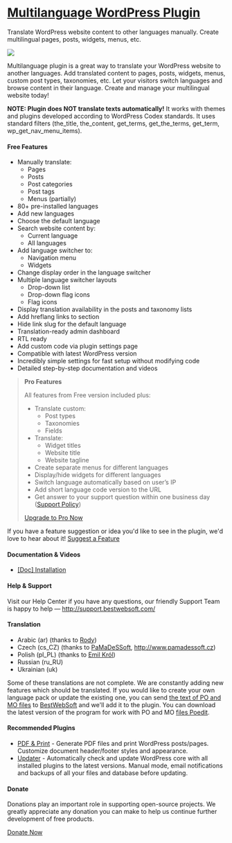 <a href="http://bestwebsoft.com/products/multilanguage/" target=_blank>Multilanguage WordPress Plugin</a>
========================

Translate WordPress website content to other languages manually. Create multilingual pages, posts, widgets, menus, etc.

<img src="http://bestwebsoft.com/wp-content/uploads/2014/10/multilanguage-banner-website.jpg" />

<p>Multilanguage plugin is a great way to translate your WordPress website to another languages. Add translated content to pages, posts, widgets, menus, custom post types, taxonomies, etc. Let your visitors switch languages and browse content in their language. Create and manage your multilingual website today!</p>

<p><strong>NOTE: Plugin does NOT translate texts automatically!</strong> It works with themes and plugins developed according to WordPress Codex standards. It uses standard filters (the_title, the_content, get_terms, get_the_terms, get_term, wp_get_nav_menu_items).</p>


<div class='video'></div>


<h4>Free Features</h4>

<ul>
<li>Manually translate:

<ul>
<li>Pages</li>
<li>Posts</li>
<li>Post categories</li>
<li>Post tags</li>
<li>Menus (partially)</li>
</ul></li>
<li>80+ pre-installed languages</li>
<li>Add new languages</li>
<li>Choose the default language</li>
<li>Search website content by:

<ul>
<li>Current language</li>
<li>All languages</li>
</ul></li>
<li>Add language switcher to:

<ul>
<li>Navigation menu</li>
<li>Widgets</li>
</ul></li>
<li>Change display order in the language switcher</li>
<li>Multiple language switcher layouts

<ul>
<li>Drop-down list</li>
<li>Drop-down flag icons</li>
<li>Flag icons</li>
</ul></li>
<li>Display translation availability in the posts and taxonomy lists</li>
<li>Add hreflang links to  section</li>
<li>Hide link slug for the default language</li>
<li>Translation-ready admin dashboard</li>
<li>RTL ready</li>
<li>Add custom code via plugin settings page</li>
<li>Compatible with latest WordPress version</li>
<li>Incredibly simple settings for fast setup without modifying code</li>
<li>Detailed step-by-step documentation and videos</li>
</ul>

<blockquote>
  <p><strong>Pro Features</strong></p>
  
  <p>All features from Free version included plus:</p>
  
  <ul>
  <li>Translate custom:
  
  <ul>
  <li>Post types</li>
  <li>Taxonomies</li>
  <li>Fields</li>
  </ul></li>
  <li>Translate:
  
  <ul>
  <li>Widget titles</li>
  <li>Website title</li>
  <li>Website tagline</li>
  </ul></li>
  <li>Create separate menus for different languages</li>
  <li>Display/hide widgets for different languages</li>
  <li>Switch language automatically based on user&#8217;s IP</li>
  <li>Add short language code version to the URL</li>
  <li>Get answer to your support question within one business day (<a href="http://bestwebsoft.com/support-policy/">Support Policy</a>)</li>
  </ul>
  
  <p><a href="http://bestwebsoft.com/products/wordpress/plugins/multilanguage/?k=1d4576a3a2c4fc0f127ce2ee0341d81b">Upgrade to Pro Now</a></p>
</blockquote>

<p>If you have a feature suggestion or idea you'd like to see in the plugin, we'd love to hear about it! <a href="http://support.bestwebsoft.com/hc/en-us/requests/new">Suggest a Feature</a></p>

<h4>Documentation &#38; Videos</h4>

<ul>
<li><a href="https://docs.google.com/document/d/1018gX-8ggRs180LT2B90q0zhEJ7EewDOckpwmkJYb5Y/edit">[Doc] Installation</a></li>
</ul>

<h4>Help &#38; Support</h4>

<p>Visit our Help Center if you have any questions, our friendly Support Team is happy to help &#8212; <a href="http://support.bestwebsoft.com/">http://support.bestwebsoft.com/</a></p>

<h4>Translation</h4>

<ul>
<li>Arabic (ar) (thanks to <a href="mailto:f1@sba8at.com">Rody</a>)</li>
<li>Czech (cs_CZ) (thanks to <a href="mailto:info@pamadessoft.cz">PaMaDeSSoft</a>, <a href="http://www.pamadessoft.cz" rel="nofollow">http://www.pamadessoft.cz</a>)</li>
<li>Polish (pl_PL) (thanks to <a href="mailto:emiljo@tlen.pl">Emil Kr&#243;l</a>)</li>
<li>Russian (ru_RU)</li>
<li>Ukrainian (uk)</li>
</ul>

<p>Some of these translations are not complete. We are constantly adding new features which should be translated. If you would like to create your own language pack or update the existing one, you can send <a href="http://codex.wordpress.org/Translating_WordPress">the text of PO and MO files</a> to <a href="http://support.bestwebsoft.com/hc/en-us/requests/new">BestWebSoft</a> and we'll add it to the plugin. You can download the latest version of the program for work with PO and MO <a href="http://www.poedit.net/download.php">files Poedit</a>.</p>

<h4>Recommended Plugins</h4>

<ul>
<li><a href="http://bestwebsoft.com/products/wordpress/plugins/pdf-print/?k=e7f954c2040303cfe69904409d8ba2ed">PDF &#38; Print</a> - Generate PDF files and print WordPress posts/pages. Customize document header/footer styles and appearance.</li>
<li><a href="http://bestwebsoft.com/products/wordpress/plugins/updater/?k=3a06ca59d129f65a2259ac56620ce27e">Updater</a> - Automatically check and update WordPress core with all installed plugins to the latest versions. Manual mode, email notifications and backups of all your files and database before updating.</li>
</ul>

<h4>Donate</h4>

<p>Donations play an important role in supporting open-source projects. We greatly appreciate any donation you can make to help us continue further development of free products.</p>

<p><a href="http://bestwebsoft.com/donate/">Donate Now</a></p>
